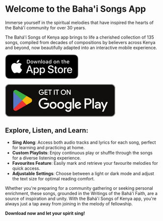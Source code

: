 # Welcome to the Baha'i Songs App

Immerse yourself in the spiritual melodies that have inspired the hearts of the Bahá'í community for over 30 years.

The Bahá'í Songs of Kenya app brings to life a cherished collection of 135 songs, compiled from decades of compositions by believers across Kenya and beyond, now beautifully adapted into an interactive mobile experience.

[![App Store](/assets/icons/appstore.svg)](https://apps.apple.com/nl/app/bah%C3%A1%C3%AD-songs/id6478047439?l=en-GB) 

[![Google Play Store](/assets/icons/googleplay.svg)](https://play.google.com/store/apps/details?id=dev.middelaar.tuimbe_pamoja&pcampaignid=web_share) 

## Explore, Listen, and Learn:

- **Sing Along**: Access both audio tracks and lyrics for each song, perfect for learning and practicing at home.
- **Custom Playlists**: Enjoy continuous play or shuffle through the songs for a diverse listening experience.
- **Favourites Feature**: Easily mark and retrieve your favourite melodies for quick access.
- **Adjustable Settings**: Choose between a light or dark mode and adjust the text size for optimal reading comfort.

Whether you're preparing for a community gathering or seeking personal enrichment, these songs, grounded in the Writings of the Bahá'í Faith, are a source of inspiration and unity. With the Bahá'í Songs of Kenya app, you're always just a tap away from joining in the melody of fellowship.

**Download now and let your spirit sing!**
